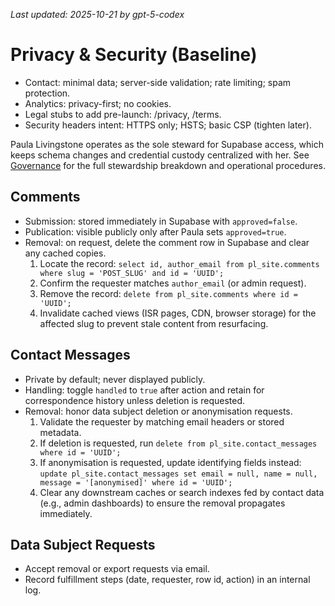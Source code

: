 _Last updated: 2025-10-21 by gpt-5-codex_

# Privacy & Security (Baseline)

- Contact: minimal data; server-side validation; rate limiting; spam protection.
- Analytics: privacy-first; no cookies.
- Legal stubs to add pre-launch: /privacy, /terms.
- Security headers intent: HTTPS only; HSTS; basic CSP (tighten later).

Paula Livingstone operates as the sole steward for Supabase access, which keeps schema changes and credential custody centralized with her. See [Governance](./07-governance.md) for the full stewardship breakdown and operational procedures.

## Comments
- Submission: stored immediately in Supabase with `approved=false`.
- Publication: visible publicly only after Paula sets `approved=true`.
- Removal: on request, delete the comment row in Supabase and clear any cached copies.
  1. Locate the record: `select id, author_email from pl_site.comments where slug = 'POST_SLUG' and id = 'UUID';`
  2. Confirm the requester matches `author_email` (or admin request).
  3. Remove the record: `delete from pl_site.comments where id = 'UUID';`
  4. Invalidate cached views (ISR pages, CDN, browser storage) for the affected slug to prevent stale content from resurfacing.

## Contact Messages
- Private by default; never displayed publicly.
- Handling: toggle `handled` to `true` after action and retain for correspondence history unless deletion is requested.
- Removal: honor data subject deletion or anonymisation requests.
  1. Validate the requester by matching email headers or stored metadata.
  2. If deletion is requested, run `delete from pl_site.contact_messages where id = 'UUID';`
  3. If anonymisation is requested, update identifying fields instead: `update pl_site.contact_messages set email = null, name = null, message = '[anonymised]' where id = 'UUID';`
  4. Clear any downstream caches or search indexes fed by contact data (e.g., admin dashboards) to ensure the removal propagates immediately.

## Data Subject Requests
- Accept removal or export requests via email.
- Record fulfillment steps (date, requester, row id, action) in an internal log.

